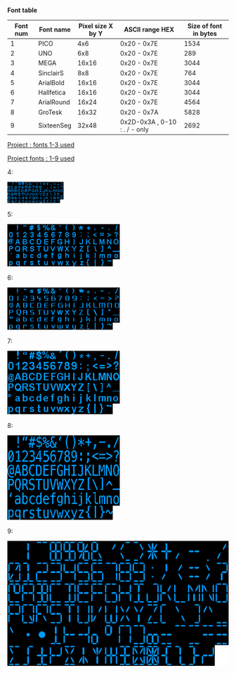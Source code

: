 

**Font table**

| Font num | Font name | Pixel size X by Y |  ASCII range HEX | Size of font in bytes |
| ------ | ------ | ------ | ------ |  ------ |
| 1 | PICO | 4x6 |  0x20 - 0x7E |  1534 |
| 2 | UNO | 6x8 | 0x20 - 0x7E | 289 |
| 3 | MEGA | 16x16 |  0x20 - 0x7E | 3044  | 
| 4 | SinclairS  | 8x8 | 0x20 - 0x7E | 764 |
| 5 | ArialBold  | 16x16 | 0x20 - 0x7E |  3044 |
| 6 | Hallfetica | 16x16 | 0x20 - 0x7E | 3044 |
| 7 | ArialRound| 16x24 | 0x20 - 0x7E | 4564 |
| 8| GroTesk | 16x32 | 0x20 - 0x7A |  5828 |
| 9 | SixteenSeg | 32x48 | 0x2D-0x3A , 0-10  :  .  / - only | 2692 |


[Project : fonts 1-3 used ](https://github.com/gavinlyonsrepo/pic_18F47K42_projects/tree/master/projects/OLED_GRAPH)

[Project fonts  : 1-9 used ](https://github.com/gavinlyonsrepo/SSD1306_OLED_PICO)


4:

![Sinclair ](https://github.com/gavinlyonsrepo/SSD1306_OLED_PICO/blob/main/extra/image/Sinclair_S.png)

5:

![Arial Bold](https://github.com/gavinlyonsrepo/SSD1306_OLED_PICO/blob/main/extra/image/arial_bold.png)

6:

![6 hallifetica ](https://github.com/gavinlyonsrepo/SSD1306_OLED_PICO/blob/main/extra/image/hallfetica_normal.png)


7:

![7 ArialRound](https://github.com/gavinlyonsrepo/SSD1306_OLED_PICO/blob/main/extra/image/Arial_round_16x24.png)


8:

![8 Grotesk](https://github.com/gavinlyonsrepo/SSD1306_OLED_PICO/blob/main/extra/image/Grotesk16x32.png)

9:

![9 16 seg](https://github.com/gavinlyonsrepo/SSD1306_OLED_PICO/blob/main/extra/image/SixteenSegment32x48.png)
